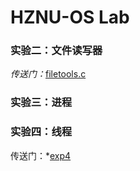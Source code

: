 # HZNU-OS Lab

### 实验二：文件读写器

*传送门：*[filetools.c](https://github.com/HytonightYX/OSLab/blob/master/filetools.c)


### 实验三：进程

### 实验四：线程
传送门：*[exp4](https://github.com/HytonightYX/OSLab/blob/master/exp4)